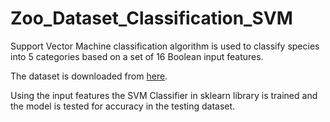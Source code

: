 # Zoo_Dataset_Classification_SVM
Support Vector Machine classification algorithm is used to classify species into 5 categories based on a set of 16 Boolean input features.

The dataset is downloaded from [here](https://www.kaggle.com/netzone/svm-classification).

Using the input features the SVM Classifier in sklearn library is trained and the model is tested for accuracy in the testing dataset. 
